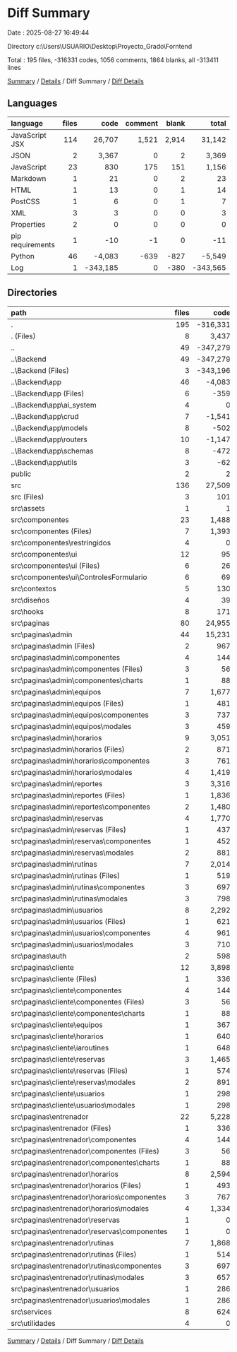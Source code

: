 # Diff Summary

Date : 2025-08-27 16:49:44

Directory c:\\Users\\USUARIO\\Desktop\\Proyecto_Grado\\Forntend

Total : 195 files,  -316331 codes, 1056 comments, 1864 blanks, all -313411 lines

[Summary](results.md) / [Details](details.md) / Diff Summary / [Diff Details](diff-details.md)

## Languages
| language | files | code | comment | blank | total |
| :--- | ---: | ---: | ---: | ---: | ---: |
| JavaScript JSX | 114 | 26,707 | 1,521 | 2,914 | 31,142 |
| JSON | 2 | 3,367 | 0 | 2 | 3,369 |
| JavaScript | 23 | 830 | 175 | 151 | 1,156 |
| Markdown | 1 | 21 | 0 | 2 | 23 |
| HTML | 1 | 13 | 0 | 1 | 14 |
| PostCSS | 1 | 6 | 0 | 1 | 7 |
| XML | 3 | 3 | 0 | 0 | 3 |
| Properties | 2 | 0 | 0 | 0 | 0 |
| pip requirements | 1 | -10 | -1 | 0 | -11 |
| Python | 46 | -4,083 | -639 | -827 | -5,549 |
| Log | 1 | -343,185 | 0 | -380 | -343,565 |

## Directories
| path | files | code | comment | blank | total |
| :--- | ---: | ---: | ---: | ---: | ---: |
| . | 195 | -316,331 | 1,056 | 1,864 | -313,411 |
| . (Files) | 8 | 3,437 | 1 | 8 | 3,446 |
| .. | 49 | -347,279 | -640 | -1,207 | -349,126 |
| ..\\Backend | 49 | -347,279 | -640 | -1,207 | -349,126 |
| ..\\Backend (Files) | 3 | -343,196 | -1 | -380 | -343,577 |
| ..\\Backend\\app | 46 | -4,083 | -639 | -827 | -5,549 |
| ..\\Backend\\app (Files) | 6 | -359 | -53 | -86 | -498 |
| ..\\Backend\\app\\ai_system | 4 | 0 | 0 | -4 | -4 |
| ..\\Backend\\app\\crud | 7 | -1,541 | -186 | -309 | -2,036 |
| ..\\Backend\\app\\models | 8 | -502 | -73 | -133 | -708 |
| ..\\Backend\\app\\routers | 10 | -1,147 | -318 | -182 | -1,647 |
| ..\\Backend\\app\\schemas | 8 | -472 | -7 | -99 | -578 |
| ..\\Backend\\app\\utils | 3 | -62 | -2 | -14 | -78 |
| public | 2 | 2 | 0 | 0 | 2 |
| src | 136 | 27,509 | 1,695 | 3,063 | 32,267 |
| src (Files) | 3 | 101 | 12 | 14 | 127 |
| src\\assets | 1 | 1 | 0 | 0 | 1 |
| src\\componentes | 23 | 1,488 | 111 | 186 | 1,785 |
| src\\componentes (Files) | 7 | 1,393 | 111 | 171 | 1,675 |
| src\\componentes\\restringidos | 4 | 0 | 0 | 4 | 4 |
| src\\componentes\\ui | 12 | 95 | 0 | 11 | 106 |
| src\\componentes\\ui (Files) | 6 | 26 | 0 | 5 | 31 |
| src\\componentes\\ui\\ControlesFormulario | 6 | 69 | 0 | 6 | 75 |
| src\\contextos | 5 | 130 | 10 | 25 | 165 |
| src\\diseños | 4 | 39 | 1 | 12 | 52 |
| src\\hooks | 8 | 171 | 25 | 36 | 232 |
| src\\paginas | 80 | 24,955 | 1,387 | 2,678 | 29,020 |
| src\\paginas\\admin | 44 | 15,231 | 859 | 1,696 | 17,786 |
| src\\paginas\\admin (Files) | 2 | 967 | 61 | 109 | 1,137 |
| src\\paginas\\admin\\componentes | 4 | 144 | 3 | 15 | 162 |
| src\\paginas\\admin\\componentes (Files) | 3 | 56 | 1 | 8 | 65 |
| src\\paginas\\admin\\componentes\\charts | 1 | 88 | 2 | 7 | 97 |
| src\\paginas\\admin\\equipos | 7 | 1,677 | 68 | 168 | 1,913 |
| src\\paginas\\admin\\equipos (Files) | 1 | 481 | 23 | 57 | 561 |
| src\\paginas\\admin\\equipos\\componentes | 3 | 737 | 18 | 69 | 824 |
| src\\paginas\\admin\\equipos\\modales | 3 | 459 | 27 | 42 | 528 |
| src\\paginas\\admin\\horarios | 9 | 3,051 | 193 | 343 | 3,587 |
| src\\paginas\\admin\\horarios (Files) | 2 | 871 | 48 | 103 | 1,022 |
| src\\paginas\\admin\\horarios\\componentes | 3 | 761 | 34 | 74 | 869 |
| src\\paginas\\admin\\horarios\\modales | 4 | 1,419 | 111 | 166 | 1,696 |
| src\\paginas\\admin\\reportes | 3 | 3,316 | 202 | 430 | 3,948 |
| src\\paginas\\admin\\reportes (Files) | 1 | 1,836 | 109 | 251 | 2,196 |
| src\\paginas\\admin\\reportes\\componentes | 2 | 1,480 | 93 | 179 | 1,752 |
| src\\paginas\\admin\\reservas | 4 | 1,770 | 150 | 204 | 2,124 |
| src\\paginas\\admin\\reservas (Files) | 1 | 437 | 41 | 57 | 535 |
| src\\paginas\\admin\\reservas\\componentes | 1 | 452 | 34 | 36 | 522 |
| src\\paginas\\admin\\reservas\\modales | 2 | 881 | 75 | 111 | 1,067 |
| src\\paginas\\admin\\rutinas | 7 | 2,014 | 91 | 186 | 2,291 |
| src\\paginas\\admin\\rutinas (Files) | 1 | 519 | 25 | 57 | 601 |
| src\\paginas\\admin\\rutinas\\componentes | 3 | 697 | 33 | 64 | 794 |
| src\\paginas\\admin\\rutinas\\modales | 3 | 798 | 33 | 65 | 896 |
| src\\paginas\\admin\\usuarios | 8 | 2,292 | 91 | 241 | 2,624 |
| src\\paginas\\admin\\usuarios (Files) | 1 | 621 | 21 | 88 | 730 |
| src\\paginas\\admin\\usuarios\\componentes | 4 | 961 | 52 | 102 | 1,115 |
| src\\paginas\\admin\\usuarios\\modales | 3 | 710 | 18 | 51 | 779 |
| src\\paginas\\auth | 2 | 598 | 30 | 65 | 693 |
| src\\paginas\\cliente | 12 | 3,898 | 231 | 375 | 4,504 |
| src\\paginas\\cliente (Files) | 1 | 336 | 20 | 42 | 398 |
| src\\paginas\\cliente\\componentes | 4 | 144 | 3 | 15 | 162 |
| src\\paginas\\cliente\\componentes (Files) | 3 | 56 | 1 | 8 | 65 |
| src\\paginas\\cliente\\componentes\\charts | 1 | 88 | 2 | 7 | 97 |
| src\\paginas\\cliente\\equipos | 1 | 367 | 30 | 45 | 442 |
| src\\paginas\\cliente\\horarios | 1 | 640 | 47 | 70 | 757 |
| src\\paginas\\cliente\\iaroutines | 1 | 648 | 10 | 22 | 680 |
| src\\paginas\\cliente\\reservas | 3 | 1,465 | 114 | 162 | 1,741 |
| src\\paginas\\cliente\\reservas (Files) | 1 | 574 | 43 | 56 | 673 |
| src\\paginas\\cliente\\reservas\\modales | 2 | 891 | 71 | 106 | 1,068 |
| src\\paginas\\cliente\\usuarios | 1 | 298 | 7 | 19 | 324 |
| src\\paginas\\cliente\\usuarios\\modales | 1 | 298 | 7 | 19 | 324 |
| src\\paginas\\entrenador | 22 | 5,228 | 267 | 542 | 6,037 |
| src\\paginas\\entrenador (Files) | 1 | 336 | 20 | 42 | 398 |
| src\\paginas\\entrenador\\componentes | 4 | 144 | 3 | 15 | 162 |
| src\\paginas\\entrenador\\componentes (Files) | 3 | 56 | 1 | 8 | 65 |
| src\\paginas\\entrenador\\componentes\\charts | 1 | 88 | 2 | 7 | 97 |
| src\\paginas\\entrenador\\horarios | 8 | 2,594 | 159 | 288 | 3,041 |
| src\\paginas\\entrenador\\horarios (Files) | 1 | 493 | 31 | 62 | 586 |
| src\\paginas\\entrenador\\horarios\\componentes | 3 | 767 | 34 | 74 | 875 |
| src\\paginas\\entrenador\\horarios\\modales | 4 | 1,334 | 94 | 152 | 1,580 |
| src\\paginas\\entrenador\\reservas | 1 | 0 | 0 | 1 | 1 |
| src\\paginas\\entrenador\\reservas\\componentes | 1 | 0 | 0 | 1 | 1 |
| src\\paginas\\entrenador\\rutinas | 7 | 1,868 | 78 | 177 | 2,123 |
| src\\paginas\\entrenador\\rutinas (Files) | 1 | 514 | 24 | 59 | 597 |
| src\\paginas\\entrenador\\rutinas\\componentes | 3 | 697 | 33 | 64 | 794 |
| src\\paginas\\entrenador\\rutinas\\modales | 3 | 657 | 21 | 54 | 732 |
| src\\paginas\\entrenador\\usuarios | 1 | 286 | 7 | 19 | 312 |
| src\\paginas\\entrenador\\usuarios\\modales | 1 | 286 | 7 | 19 | 312 |
| src\\services | 8 | 624 | 149 | 108 | 881 |
| src\\utilidades | 4 | 0 | 0 | 4 | 4 |

[Summary](results.md) / [Details](details.md) / Diff Summary / [Diff Details](diff-details.md)